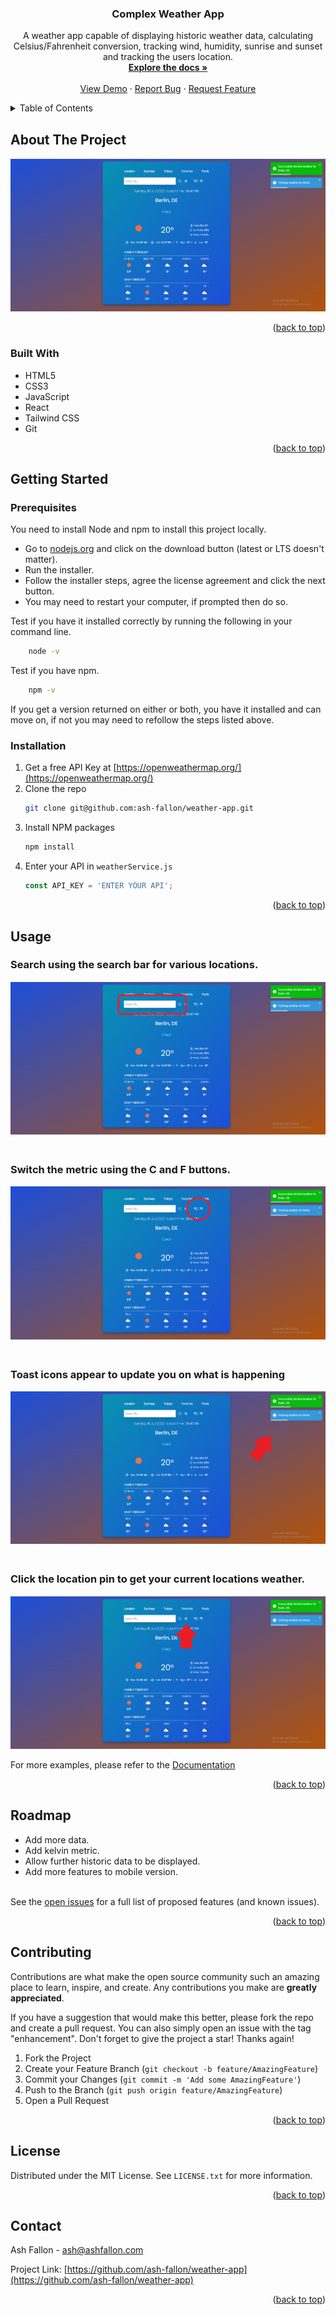 <div id="top"></div>

<h3 align="center">Complex Weather App</h3>

  <p align="center">
    A weather app capable of displaying historic weather data, calculating Celsius/Fahrenheit conversion, tracking wind, humidity, sunrise and sunset and tracking the users location.
    <br />
    <a href="https://github.com/ash-fallon/weather-app"><strong>Explore the docs »</strong></a>
    <br />
    <br />
    <a href="https://ashfallon-weather-app.netlify.app/">View Demo</a>
    ·
    <a href="https://github.com/ash-fallon/weather-app/issues">Report Bug</a>
    ·
    <a href="https://github.com/ash-fallon/weather-app/issues">Request Feature</a>
  </p>
</div>

<!-- TABLE OF CONTENTS -->
<details>
  <summary>Table of Contents</summary>
  <ol>
    <li>
      <a href="#about-the-project">About The Project</a>
      <ul>
        <li><a href="#built-with">Built With</a></li>
      </ul>
    </li>
    <li>
      <a href="#getting-started">Getting Started</a>
      <ul>
        <li><a href="#prerequisites">Prerequisites</a></li>
        <li><a href="#installation">Installation</a></li>
      </ul>
    </li>
    <li><a href="#usage">Usage</a></li>
    <li><a href="#roadmap">Roadmap</a></li>
    <li><a href="#contributing">Contributing</a></li>
    <li><a href="#license">License</a></li>
    <li><a href="#contact">Contact</a></li>
    <li><a href="#acknowledgments">Acknowledgments</a></li>
  </ol>
</details>

<!-- ABOUT THE PROJECT -->

## About The Project

![Weather App Screen Shot](src/img/screenshot.png)

<p align="right">(<a href="#top">back to top</a>)</p>

### Built With

- HTML5
- CSS3
- JavaScript
- React
- Tailwind CSS
- Git

<p align="right">(<a href="#top">back to top</a>)</p>

<!-- GETTING STARTED -->

## Getting Started

### Prerequisites

You need to install Node and npm to install this project locally.

- Go to [nodejs.org](https://nodejs.org/en/) and click on the download button (latest or LTS doesn't matter).
- Run the installer.
- Follow the installer steps, agree the license agreement and click the next button.
- You may need to restart your computer, if prompted then do so.
  <br>

Test if you have it installed correctly by running the following in your command line.

```sh
    node -v
```

Test if you have npm.

```sh
    npm -v
```

If you get a version returned on either or both, you have it installed and can move on, if not you may need to refollow the steps listed above.

### Installation

1. Get a free API Key at [https://openweathermap.org/](https://openweathermap.org/)
2. Clone the repo
   ```sh
   git clone git@github.com:ash-fallon/weather-app.git
   ```
3. Install NPM packages
   ```sh
   npm install
   ```
4. Enter your API in `weatherService.js`
   ```js
   const API_KEY = 'ENTER YOUR API';
   ```

<p align="right">(<a href="#top">back to top</a>)</p>

<!-- USAGE EXAMPLES -->

## Usage

### Search using the search bar for various locations.

![Weather App Screen Shot](src/img/search.png)

### <br> Switch the metric using the C and F buttons.

![Weather App Screen Shot](src/img/cel-far.png)

### <br> Toast icons appear to update you on what is happening

![Weather App Screen Shot](src/img/toast.png)

### <br> Click the location pin to get your current locations weather.

![Weather App Screen Shot](src/img/location.png)

For more examples, please refer to the [Documentation](https://github.com/ash-fallon/weather-app)

<p align="right">(<a href="#top">back to top</a>)</p>

<!-- ROADMAP -->

## Roadmap

- Add more data.
- Add kelvin metric.
- Allow further historic data to be displayed.
- Add more features to mobile version.

<br>See the [open issues](https://github.com/ash-fallon/weather-app/issues) for a full list of proposed features (and known issues).

<p align="right">(<a href="#top">back to top</a>)</p>

<!-- CONTRIBUTING -->

## Contributing

Contributions are what make the open source community such an amazing place to learn, inspire, and create. Any contributions you make are **greatly appreciated**.

If you have a suggestion that would make this better, please fork the repo and create a pull request. You can also simply open an issue with the tag "enhancement".
Don't forget to give the project a star! Thanks again!

1. Fork the Project
2. Create your Feature Branch (`git checkout -b feature/AmazingFeature`)
3. Commit your Changes (`git commit -m 'Add some AmazingFeature'`)
4. Push to the Branch (`git push origin feature/AmazingFeature`)
5. Open a Pull Request

<p align="right">(<a href="#top">back to top</a>)</p>

<!-- LICENSE -->

## License

Distributed under the MIT License. See `LICENSE.txt` for more information.

<p align="right">(<a href="#top">back to top</a>)</p>

<!-- CONTACT -->

## Contact

Ash Fallon - ash@ashfallon.com

Project Link: [https://github.com/ash-fallon/weather-app](https://github.com/ash-fallon/weather-app)

<p align="right">(<a href="#top">back to top</a>)</p>

<!-- MARKDOWN LINKS & IMAGES -->
<!-- https://www.markdownguide.org/basic-syntax/#reference-style-links -->

[contributors-shield]: https://img.shields.io/github/contributors/github_username/repo_name.svg?style=for-the-badge
[contributors-url]: https://github.com/github_username/repo_name/graphs/contributors
[forks-shield]: https://img.shields.io/github/forks/github_username/repo_name.svg?style=for-the-badge
[forks-url]: https://github.com/github_username/repo_name/network/members
[stars-shield]: https://img.shields.io/github/stars/github_username/repo_name.svg?style=for-the-badge
[stars-url]: https://github.com/github_username/repo_name/stargazers
[issues-shield]: https://img.shields.io/github/issues/github_username/repo_name.svg?style=for-the-badge
[issues-url]: https://github.com/github_username/repo_name/issues
[license-shield]: https://img.shields.io/github/license/github_username/repo_name.svg?style=for-the-badge
[license-url]: https://github.com/github_username/repo_name/blob/master/LICENSE.txt
[linkedin-shield]: https://img.shields.io/badge/-LinkedIn-black.svg?style=for-the-badge&logo=linkedin&colorB=555
[linkedin-url]: https://linkedin.com/in/linkedin_username
[react.js]: https://img.shields.io/badge/React-20232A?style=for-the-badge&logo=react&logoColor=61DAFB
[react-url]: https://reactjs.org/
[tailwind.css]: src/img/tailwind.png
